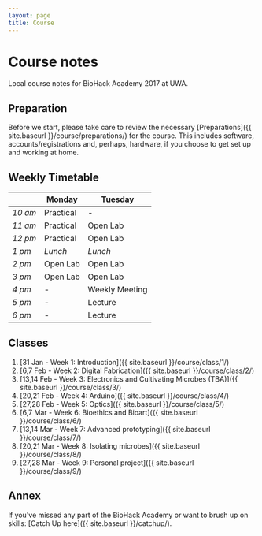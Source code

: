 ```yaml
---
layout: page
title: Course
---
```


# Course notes

Local course notes for BioHack Academy 2017 at UWA.

## Preparation

Before we start, please take care to review the necessary [Preparations]({{ site.baseurl }}/course/preparations/) for the course. This includes software, accounts/registrations and, perhaps, hardware, if you choose to get set up and working at home.

## Weekly Timetable

|         | Monday    | Tuesday                   |
|---------|-----------|---------------------------|
| _10 am_ | Practical | -                         |
| _11 am_ | Practical | Open Lab                  |
| _12 pm_ | Practical | Open Lab                  |
| _1 pm_  | _Lunch_   | _Lunch_                   |
| _2 pm_  | Open Lab  | Open Lab                  |
| _3 pm_  | Open Lab  | Open Lab                  |
| _4 pm_  | -         | Weekly Meeting            |
| _5 pm_  | -         | Lecture                   |
| _6 pm_  | -         | Lecture                   |


## Classes

1. [31 Jan    - Week 1: Introduction]({{ site.baseurl }}/course/class/1/)
2. [6,7 Feb   - Week 2: Digital Fabrication]({{ site.baseurl }}/course/class/2/)
3. [13,14 Feb - Week 3: Electronics and Cultivating Microbes (TBA)]({{ site.baseurl }}/course/class/3/)
4. [20,21 Feb - Week 4: Arduino]({{ site.baseurl }}/course/class/4/)
5. [27,28 Feb - Week 5: Optics]({{ site.baseurl }}/course/class/5/)
6. [6,7 Mar   - Week 6: Bioethics and Bioart]({{ site.baseurl }}/course/class/6/)
7. [13,14 Mar - Week 7: Advanced prototyping]({{ site.baseurl }}/course/class/7/)
8. [20,21 Mar - Week 8: Isolating microbes]({{ site.baseurl }}/course/class/8/)
9. [27,28 Mar - Week 9: Personal project]({{ site.baseurl }}/course/class/9/)

## Annex

If you've missed any part of the BioHack Academy or want to brush up on skills: [Catch Up here]({{ site.baseurl }}/catchup/).

